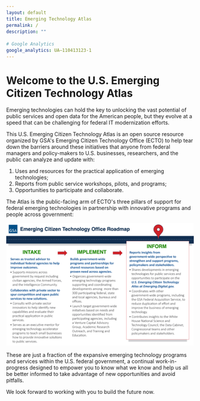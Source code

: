 ```yaml
---
layout: default
title: Emerging Technology Atlas
permalink: /
description: ""

# Google Analytics
google_analytics: UA—110413123-1
---
```



# Welcome to the U.S. Emerging Citizen Technology Atlas

Emerging technologies can hold the key to unlocking the vast potential of public services and open data for the American people, but they evolve at a speed that can be challenging for federal IT modernization efforts. 

This U.S. Emerging Citizen Technology Atlas is an open source resource organized by GSA's Emerging Citizen Technology Office (ECTO) to help tear down the barriers around these initiatives that anyone from federal managers and policy-makers to U.S. businesses, researchers, and the public can analyze and update with:

1. Uses and resources for the practical application of emerging technologies;
2. Reports from public service workshops, pilots, and programs;
3. Opportunities to participate and collaborate. 

The Atlas is the public-facing arm of ECTO's three pillars of support for federal emerging technologies in partnership with innovative programs and people across government:

![ECTO Impact](../assets/img/ecto-impact-atlas.jpg)

These are just a fraction of the expansive emerging technology programs and services within the U.S. federal government, a continual work-in-progress designed to empower you to know what we know and help us all be better informed to take advantage of new opportunities and avoid pitfalls. 

We look forward to working with you to build the future now.  
